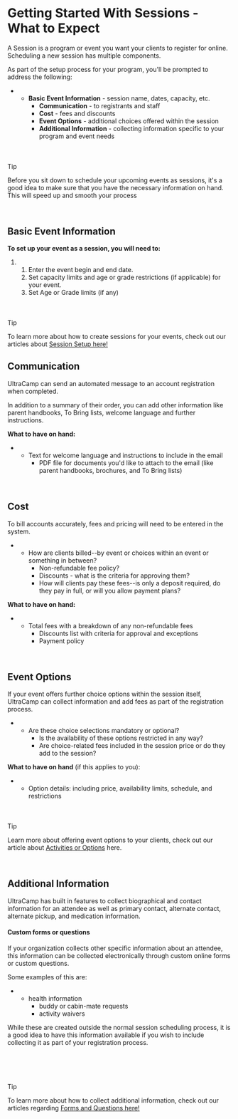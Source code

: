 # Getting Started With Sessions - What to Expect
A Session is a program or event you want your clients to register for online. Scheduling a new session has multiple components. 


As part of the setup process for your program, you'll be prompted to address the following:


* + **Basic Event Information** - session name, dates, capacity, etc.
	+ **Communication** - to registrants and staff
	+ **Cost** - fees and discounts
	+ **Event Options** - additional choices offered within the session
	+ **Additional Information** - collecting information specific to your program and event needs


 



#### 
 Tip


Before you sit down to schedule your upcoming events as sessions, it's a good idea to make sure that you have the necessary information on hand. This will speed up and smooth your process



 


## Basic Event Information


**To set up your event as a session, you will need to:**


1. 1. Enter the event begin and end date.
	2. Set capacity limits and age or grade restrictions (if applicable) for your event.
	3. Set Age or Grade limits (if any)


 



#### 
 Tip


To learn more about how to create sessions for your events, check out our articles about [Session Setup here!](https://help.ultracamp.com/hc/en-us/categories/7087044793108-Session-Setup)



## 


## Communication


UltraCamp can send an automated message to an account registration when completed. 


In addition to a summary of their order, you can add other information like parent handbooks, To Bring lists, welcome language and further instructions.


**What to have on hand:**


* + Text for welcome language and instructions to include in the email
	+ PDF file for documents you'd like to attach to the email (like parent handbooks, brochures, and To Bring lists)


 


## Cost


To bill accounts accurately, fees and pricing will need to be entered in the system. 


* + How are clients billed--by event or choices within an event or something in between?
	+ Non-refundable fee policy?
	+ Discounts - what is the criteria for approving them?
	+ How will clients pay these fees--is only a deposit required, do they pay in full, or will you allow payment plans?


**What to have on hand:**


* + Total fees with a breakdown of any non-refundable fees
	+ Discounts list with criteria for approval and exceptions
	+ Payment policy


 


## Event Options


If your event offers further choice options within the session itself, UltraCamp can collect information and add fees as part of the registration process. 


* + Are these choice selections mandatory or optional?
	+ Is the availability of these options restricted in any way?
	+ Are choice-related fees included in the session price or do they add to the session?


**What to have on hand** (if this applies to you):


* + Option details: including price, availability limits, schedule, and restrictions


 



#### 
 Tip


Learn more about offering event options to your clients, check out our article about [Activities or Options](https://help.ultracamp.com/hc/en-us/articles/8911704522644) here.



 


## 


## Additional Information


UltraCamp has built in features to collect biographical and contact information for an attendee as well as primary contact, alternate contact, alternate pickup, and medication information. 


#### Custom forms or questions


If your organization collects other specific information about an attendee, this information can be collected electronically through custom online forms or custom questions. 


Some examples of this are: 


* + health information
	+ buddy or cabin-mate requests
	+ activity waivers


While these are created outside the normal session scheduling process, it is a good idea to have this information available if you wish to include collecting it as part of your registration process.


 


 



#### 
 Tip


To learn more about how to collect additional information, check out our articles regarding [Forms and Questions here!](https://help.ultracamp.com/hc/en-us/categories/7087078253332-Forms-and-Questions)



 


 


  
  



  
  


